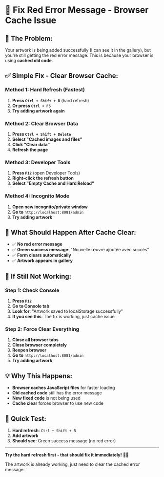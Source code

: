 # 🔧 Fix Red Error Message - Browser Cache Issue

## 🚨 **The Problem:**

Your artwork is being added successfully (I can see it in the gallery), but you're still getting the red error message. This is because your browser is using **cached old code**.

## ✅ **Simple Fix - Clear Browser Cache:**

### **Method 1: Hard Refresh (Fastest)**

1. **Press `Ctrl + Shift + R`** (hard refresh)
2. **Or press `Ctrl + F5`**
3. **Try adding artwork again**

### **Method 2: Clear Browser Data**

1. **Press `Ctrl + Shift + Delete`**
2. **Select "Cached images and files"**
3. **Click "Clear data"**
4. **Refresh the page**

### **Method 3: Developer Tools**

1. **Press `F12`** (open Developer Tools)
2. **Right-click the refresh button**
3. **Select "Empty Cache and Hard Reload"**

### **Method 4: Incognito Mode**

1. **Open new incognito/private window**
2. **Go to** `http://localhost:8081/admin`
3. **Try adding artwork**

## 🎯 **What Should Happen After Cache Clear:**

- ✅ **No red error message**
- ✅ **Green success message**: "Nouvelle œuvre ajoutée avec succès"
- ✅ **Form clears automatically**
- ✅ **Artwork appears in gallery**

## 🔧 **If Still Not Working:**

### **Step 1: Check Console**

1. **Press `F12`**
2. **Go to Console tab**
3. **Look for**: "Artwork saved to localStorage successfully"
4. **If you see this**: The fix is working, just cache issue

### **Step 2: Force Clear Everything**

1. **Close all browser tabs**
2. **Close browser completely**
3. **Reopen browser**
4. **Go to** `http://localhost:8081/admin`
5. **Try adding artwork**

## 💡 **Why This Happens:**

- **Browser caches JavaScript files** for faster loading
- **Old cached code** still has the error message
- **New fixed code** is not being used
- **Cache clear** forces browser to use new code

## 🚀 **Quick Test:**

1. **Hard refresh**: `Ctrl + Shift + R`
2. **Add artwork**
3. **Should see**: Green success message (no red error)

---

**Try the hard refresh first - that should fix it immediately!** 🔄✨

The artwork is already working, just need to clear the cached error message.
